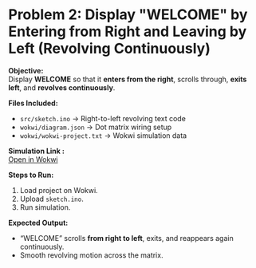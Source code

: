 # Problem 2: Display "WELCOME" by Entering from Right and Leaving by Left (Revolving Continuously)

**Objective:**  
Display **WELCOME** so that it **enters from the right**, scrolls through, **exits left**, and **revolves continuously**.

**Files Included:**  
- `src/sketch.ino` → Right-to-left revolving text code  
- `wokwi/diagram.json` → Dot matrix wiring setup  
- `wokwi/wokwi-project.txt` → Wokwi simulation data  

**Simulation Link :**  
[Open in Wokwi](https://wokwi.com/projects/446176818183409665)

**Steps to Run:**  
1. Load project on Wokwi.  
2. Upload `sketch.ino`.  
3. Run simulation.

**Expected Output:**  
- “WELCOME” scrolls **from right to left**, exits, and reappears again continuously.  
- Smooth revolving motion across the matrix.
